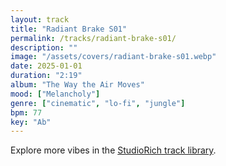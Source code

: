 ```yaml
---
layout: track
title: "Radiant Brake S01"
permalink: /tracks/radiant-brake-s01/
description: ""
image: "/assets/covers/radiant-brake-s01.webp"
date: 2025-01-01
duration: "2:19"
album: "The Way the Air Moves"
mood: ["Melancholy"]
genre: ["cinematic", "lo-fi", "jungle"]
bpm: 77
key: "Ab"
---
```


Explore more vibes in the [StudioRich track library](/tracks/).

